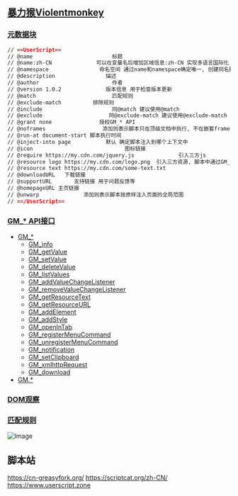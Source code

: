 ## [暴力猴Violentmonkey](https://violentmonkey.github.io/)

### [元数据块](https://violentmonkey.github.io/api/metadata-block/)

```markdown
// ==UserScript==
// @name                         标题
// @name:zh-CN              可以在变量名后增加区域信息:zh-CN 实现多语言国际化
// @namespace                命名空间 通过name和namespace确定唯一, 创建同名脚本时会提示冲突
// @description                描述
// @author                       作者
// @version 1.0.2              版本信息 用于检查版本更新
// @match                        匹配规则
// @exclude-match          排除规则
// @include                      同@match 建议使用@match
// @exclude                     同@exclude-match 建议使用@exclude-match
// @grant none               授权GM_* API
// @noframes                  添加则表示脚本只在顶级文档中执行, 不在嵌套frame中执行
// @run-at document-start 脚本执行时间
// @inject-into page           默认 确定脚本注入到哪个上下文中
// @icon                             图标链接
// @require https://my.cdn.com/jquery.js              引入三方js
// @resource logo https://my.cdn.com/logo.png  引入三方资源, 脚本中通过GM_getResourceText和GM_getResourceURL访问
// @resource text https://my.cdn.com/some-text.txt
// @downloadURL   下载链接
// @supportURL       支持链接 用于问题反馈等
// @homepageURL 主页链接
// @unwarp              添加则表示脚本按原样注入页面的全局范围
// ==/UserScript==
```

### [GM_* API接口](https://violentmonkey.github.io/api/gm/)

-   [GM\_\*](https://violentmonkey.github.io/api/gm/#gm_)
    -   [GM\_info](https://violentmonkey.github.io/api/gm/#gm_info)
    -   [GM\_getValue](https://violentmonkey.github.io/api/gm/#gm_getvalue)
    -   [GM\_setValue](https://violentmonkey.github.io/api/gm/#gm_setvalue)
    -   [GM\_deleteValue](https://violentmonkey.github.io/api/gm/#gm_deletevalue)
    -   [GM\_listValues](https://violentmonkey.github.io/api/gm/#gm_listvalues)
    -   [GM\_addValueChangeListener](https://violentmonkey.github.io/api/gm/#gm_addvaluechangelistener)
    -   [GM\_removeValueChangeListener](https://violentmonkey.github.io/api/gm/#gm_removevaluechangelistener)
    -   [GM\_getResourceText](https://violentmonkey.github.io/api/gm/#gm_getresourcetext)
    -   [GM\_getResourceURL](https://violentmonkey.github.io/api/gm/#gm_getresourceurl)
    -   [GM\_addElement](https://violentmonkey.github.io/api/gm/#gm_addelement)
    -   [GM\_addStyle](https://violentmonkey.github.io/api/gm/#gm_addstyle)
    -   [GM\_openInTab](https://violentmonkey.github.io/api/gm/#gm_openintab)
    -   [GM\_registerMenuCommand](https://violentmonkey.github.io/api/gm/#gm_registermenucommand)
    -   [GM\_unregisterMenuCommand](https://violentmonkey.github.io/api/gm/#gm_unregistermenucommand)
    -   [GM\_notification](https://violentmonkey.github.io/api/gm/#gm_notification)
    -   [GM\_setClipboard](https://violentmonkey.github.io/api/gm/#gm_setclipboard)
    -   [GM\_xmlhttpRequest](https://violentmonkey.github.io/api/gm/#gm_xmlhttprequest)
    -   [GM\_download](https://violentmonkey.github.io/api/gm/#gm_download)
-   [GM.\*](https://violentmonkey.github.io/api/gm/#gm)

### [DOM观察](https://violentmonkey.github.io/guide/observing-dom/)

### [匹配规则](https://violentmonkey.github.io/api/matching/)

![Image](https://github.com/user-attachments/assets/0c8c0d39-2fc8-46d7-8247-8c75a2c60231)

## 脚本站
https://cn-greasyfork.org/ 
https://scriptcat.org/zh-CN/ 
https://www.userscript.zone 
